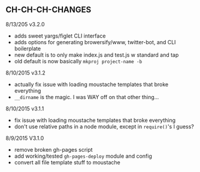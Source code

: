 CH-CH-CH-CHANGES
----------------------------------------------

8/13/205 v3.2.0
- adds sweet yargs/figlet CLI interface
- adds options for generating browersify/www, twitter-bot, and CLI boilerplate
- new default is to only make index.js and test.js w standard and tap 
- old default is now basically `mkproj project-name -b`

8/10/2015 v3.1.2
- actually fix issue with loading moustache templates that broke everything
- `__dirname` is the magic. I was WAY off on that other thing...

8/10/2015 v3.1.1
- fix issue with loading moustache templates that broke everything
- don't use relative paths in a node module, except in `require()`'s I guess?

8/9/2015 V3.1.0
- remove broken gh-pages script
- add working/tested `gh-pages-deploy` module and config
- convert all file template stuff to moustache